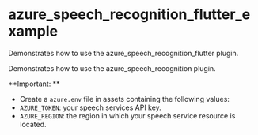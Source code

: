 # azure_speech_recognition_flutter_example

Demonstrates how to use the azure_speech_recognition_flutter plugin.

Demonstrates how to use the azure_speech_recognition plugin.

**Important: **
- Create a `azure.env` file in assets containing the following values:
- `AZURE_TOKEN`: your speech services API key.
- `AZURE_REGION`: the region in which your speech service resource is located.

